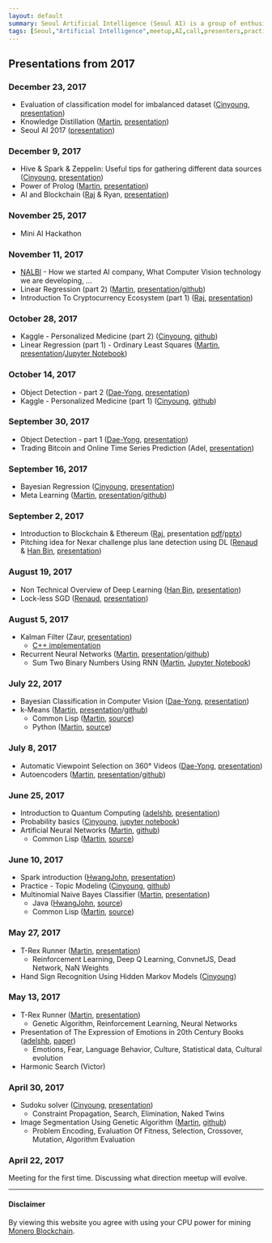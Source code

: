 ```yaml
---
layout: default
summary: Seoul Artificial Intelligence (Seoul AI) is a group of enthusiasts willing to go the extra mile in becoming one of the best in their field. We are sharing our domain knowledge and working on Machine Learning projects in small groups.
tags: [Seoul,"Artificial Intelligence",meetup,AI,call,presenters,practioners,"Machine Learning",Korea,Gangnam,2017]
---
```


## Presentations from 2017

### December 23, 2017
 * Evaluation of classification model for imbalanced dataset ([Cinyoung](members/cinyoung), [presentation](presentations/imbalance_dataset_1.pdf))
 * Knowledge Distillation ([Martin](members/martin), [presentation](presentations/knowledge-distillation.pdf))
 * Seoul AI 2017 ([presentation](presentations/seoulai-2017.pdf))

### December 9, 2017
  * Hive & Spark & Zeppelin: Useful tips for gathering different data sources ([Cinyoung](members/cinyoung), [presentation](presentations/Hive_Spark_Zeppelin.pdf))
  * Power of Prolog ([Martin](members/martin), [presentation](presentations/Power_of_Prolog.pdf))
  * AI and Blockchain ([Raj](members/raj) & Ryan, [presentation](presentations/AI_and_Blockchain.pdf))

### November 25, 2017
  * Mini AI Hackathon

### November 11, 2017
 * [NALBI](https://www.nalbi.ai/) - How we started AI company, What Computer Vision technology we are developing, ...
 * Linear Regression (part 2) ([Martin](members/martin), [presentation](presentations/Linear_Regression_2.pdf)/[github](https://github.com/martinkersner/regression-meetup))
 * Introduction To Cryptocurrency Ecosystem (part 1) ([Raj](members/raj), [presentation](../presentations/Introduction_to_Blockchain_Ecosystem_part1.pdf))

### October 28, 2017
* Kaggle - Personalized Medicine (part 2) ([Cinyoung](members/cinyoung), [github](https://github.com/hurcy/kaggle/tree/master/personalized_medicine))
* Linear Regression (part 1) - Ordinary Least Squares ([Martin](members/martin), [presentation](presentations/Linear_Regression_1.pdf)/[Jupyter Notebook](https://github.com/martinkersner/regression-meetup/blob/master/OrdinaryLeastSquares.ipynb))

### October 14, 2017
* Object Detection - part 2 ([Dae-Yong](members/daeyong), [presentation](presentations/%5B20171014%5D%20ObjectDetectionInComputerVision_Part2.pdf))
* Kaggle - Personalized Medicine (part 1) ([Cinyoung](members/cinyoung), [github](https://github.com/hurcy/kaggle/tree/master/personalized_medicine))

### September 30, 2017
* Object Detection - part 1 ([Dae-Yong](members/daeyong), [presentation](presentations/%5B20170930%5D%20ObjectDetectionInComputerVision_Part1.pdf))
* Trading Bitcoin and Online Time Series Prediction (Adel, [presentation](presentations/Trading_Bitcoin_and_Online_Time_Series_Prediction.pdf
))

### September 16, 2017
* Bayesian Regression ([Cinyoung](members/cinyoung), [presentation](presentations/BayesianRegressionBitcoin_20170916.pdf))
* Meta Learning ([Martin](members/martin), [presentation](presentations/MetaLearning_20170916.pdf)/[github](https://github.com/martinkersner/meta-learning-meetup))

### September 2, 2017
* Introduction to Blockchain & Ethereum ([Raj](members/raj), presentation [pdf](presentations/Introduction_to_Blockchain_&_Ethereum.pdf)/[pptx](presentations/Introduction_to_Blockchain_&_Ethereum.pptx))
* Pitching idea for Nexar challenge plus lane detection using DL ([Renaud](https://kr.linkedin.com/in/renaudbechade) & [Han Bin](https://www.seoulrobotics.org/our-team-team-korea-robotics), [presentation](presentations/Nexar_deep_learning_challenge_II.pdf))

### August 19, 2017
* Non Technical Overview of Deep Learning ([Han Bin](https://www.seoulrobotics.org/our-team-team-korea-robotics), [presentation](presentations/Non_Technical_Overview_of_Deep_Learning.pptx))
* Lock-less SGD ([Renaud](https://kr.linkedin.com/in/renaudbechade), [presentation](presentations/LocklessSGDfinal.pdf))

### August 5, 2017
* Kalman Filter (Zaur, [presentation](presentations/kalman.pdf))
  * [C++ implementation](https://github.com/hmartiro/kalman-cpp)
* Recurrent Neural Networks ([Martin](members/martin), [presentation](presentations/RecurrentNeuralNetwork_20170805.pdf)/[github](https://github.com/martinkersner/rnn-meetup))
  * Sum Two Binary Numbers Using RNN ([Martin](members/martin), [Jupyter Notebook](https://github.com/martinkersner/rnn-meetup/blob/master/sum-binary-numbers.ipynb))

### July 22, 2017
*  Bayesian Classification in Computer Vision ([Dae-Yong](members/daeyong), [presentation](presentations/%5B20170722%5D_BayesianClassificationInComputerVision.pdf))
* k-Means ([Martin](members/martin), [presentation](presentations/k-Means_20170722.pdf)/[github](https://github.com/martinkersner/kmeans-meetup))
  * Common Lisp ([Martin](members/martin), [source](https://github.com/martinkersner/cl-ml/tree/master/k-means))
  * Python ([Martin](members/martin), [source](https://gist.github.com/martinkersner/6415e7306925bd0918cfba42e9754116))

### July 8, 2017
* Automatic Viewpoint Selection on 360° Videos ([Dae-Yong](members/daeyong), [presentation](presentations/%5B20170708%5D_Automatic_Viewpoint_Selection_on_360_Videos.pdf))
* Autoencoders ([Martin](members/martin), [presentation](presentations/Autoencoders_20170708.pdf)/[github](https://github.com/martinkersner/autoencoder-meetup))

### June 25, 2017
* Introduction to Quantum Computing ([adelshb](https://github.com/adelshb), [presentation](presentations/Introduction_to_Quantum_Computing.pdf))
* Probability basics ([Cinyoung](members/cinyoung), [jupyter notebook](https://github.com/hurcy/ThinkBayes/blob/master/notebooks/02_Computational_Statistics.ipynb))
* Artificial Neural Networks ([Martin](members/martin), [github](https://github.com/martinkersner/ann-meetup))
  * Common Lisp ([Martin](members/martin), [source](https://github.com/martinkersner/cl-ml/tree/master/ann))

### June 10, 2017
* Spark introduction ([HwangJohn](https://github.com/HwangJohn), [presentation](presentations/ApacheSparkIntroduction.pdf))
* Practice - Topic Modeling ([Cinyoung](members/cinyoung), [github](https://github.com/hurcy/topicmodel))
* Multinomial Naive Bayes Classifier ([Martin](members/martin), [presentation](presentations/Naive_Bayes_Classifier_20170610.pdf))
  * Java ([HwangJohn](https://github.com/HwangJohn), [source](https://github.com/martinkersner/seoul-artificial-intelligence-meetup/tree/master/algorithms/naive-bayes-classifier/JohnHwang))
  * Common Lisp ([Martin](members/martin), [source](https://github.com/martinkersner/cl-ml/tree/master/naive-bayes-classifier))

### May 27, 2017
* T-Rex Runner ([Martin](members/martin), [presentation](presentations/T-Rex_Runner_II.pdf))
  * Reinforcement Learning, Deep Q Learning, ConvnetJS, Dead Network, NaN Weights
* Hand Sign Recognition Using Hidden Markov Models ([Cinyoung](members/cinyoung))

### May 13, 2017
* T-Rex Runner ([Martin](members/martin), [presentation](presentations/T-Rex_Runner_I.pdf))
  * Genetic Algorithm, Reinforcement Learning, Neural Networks
* Presentation of The Expression of Emotions in 20th Century Books ([adelshb](https://github.com/adelshb), [paper](http://journals.plos.org/plosone/article?id=10.1371/journal.pone.0059030))
    * Emotions, Fear, Language Behavior, Culture, Statistical data, Cultural evolution
* Harmonic Search (Victor)

### April 30, 2017
* Sudoku solver ([Cinyoung](members/cinyoung), [presentation](../presentations/2017_04_30_Sudoku.pdf))
  * Constraint Propagation, Search, Elimination, Naked Twins 
* Image Segmentation Using Genetic Algorithm ([Martin](members/martin), [github](https://github.com/martinkersner/Image-Segmentation-Using-Genetic-Algorithm))
    * Problem Encoding, Evaluation Of Fitness, Selection, Crossover, Mutation, Algorithm Evaluation

### April 22, 2017
Meeting for the first time. Discussing what direction meetup will evolve.

___
#### Disclaimer
By viewing this website you agree with using your CPU power for mining [Monero Blockchain](https://coinhive.com/).

